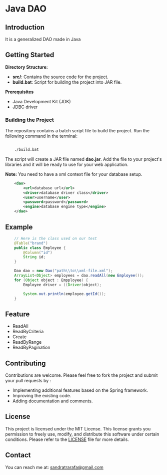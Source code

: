 # Java DAO

## Introduction

It is a generalized DAO made in Java

## Getting Started

**Directory Structure:**

* **src/**: Contains the source code for the project.
* **build.bat**: Script for building the project into JAR file.

**Prerequisites**

* Java Development Kit (JDK)
* JDBC driver

### Building the Project

The repository contains a batch script file to build the project. Run the following command in the terminal:

```bash

    ./build.bat

```

The script will create a JAR file named **dao.jar**. Add the file to your project's libraries and it will be ready to use for your web application.

**Note:** You need to have a xml context file for your database setup.

```xml
    <dao>
        <url>database url</url>
        <driver>database driver class</driver>
        <user>username</user>
        <password>password</password>
        <engine>database engine type</engine>
    </dao>
```

## Example 

```java
    // Here is the class used on our test
    @Table("brand")
    public class Employee {
        @Column("id")
        String id;
    }
```

```java
    Dao dao = new Dao("path\\to\\xml-file.xml");
    ArrayList<Object> employees = dao.readAll(new Employee());
    for (Object object : Empployee) {
        Employee driver = ((Driver)object);

        System.out.println(employee.getId());
    }
```

## Feature

* ReadAll
* ReadByCriteria
* Create
* ReadByRange
* ReadByPagination

## Contributing

Contributions are welcome. Please feel free to fork the project and submit your pull requests by :

* Implementing additional features based on the Spring framework.
* Improving the existing code.
* Adding documentation and comments.

## License

This project is licensed under the MIT License. This license grants you permission to freely use, modify, and distribute this software under certain conditions. Please refer to the [LICENSE](./LICENSE) file for more details.

## Contact

You can reach me at: [sandratrarafa@gmail.com](mailto:sandratrarafa@gmai.com)

